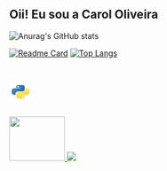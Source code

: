 ## Oii! Eu sou a Carol Oliveira

![Anurag's GitHub stats](https://github-readme-stats.vercel.app/api?username=CarolineOlive&show_icons=true&theme=vision-friendly-dark)

[![Readme Card](https://github-readme-stats.vercel.app/api/pin/?username=CarolineOlive&repo=Projetos-Bootcamp&theme=vision-friendly-dark)](https://github.com/anuraghazra/github-readme-stats)
[![Top Langs](https://github-readme-stats.vercel.app/api/top-langs/?username=CarolineOlive&layout=compact&theme=vision-friendly-dark)](https://github.com/anuraghazra/github-readme-stats)
## 

<div style="display: inline_block"><br>
  <img align="center" alt="Carol-Python" height="30" width="40" src="https://raw.githubusercontent.com/devicons/devicon/master/icons/python/python-original.svg">       

##
<a href="https://www.linkedin.com/in/caroline-oliveira-quim/">
<img align="center alt="caroline-linkedin" height="80" width="100" src="https://cdn.jsdelivr.net/gh/devicons/devicon/icons/linkedin/linkedin-plain-wordmark.svg"></img>
</a>
<a href = "mailto:krolzinhaoliver@gmail.com"><img src="https://img.shields.io/badge/-Gmail-%23333?style=for-the-badge&logo=gmail&logoColor=white" target="_blank"></a>

<!--
**CarolineOlive/CarolineOlive** is a ✨ _special_ ✨ repository because its `README.md` (this file) appears on your GitHub profile.

Here are some ideas to get you started:

- 🔭 I’m currently working on ...
- 🌱 I’m currently learning ...
- 👯 I’m looking to collaborate on ...
- 🤔 I’m looking for help with ...
- 💬 Ask me about ...
- 📫 How to reach me: ...
- 😄 Pronouns: ...
- ⚡ Fun fact: ...
-->
